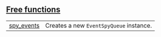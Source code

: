 
## [Free functions](./openzeppelin_testing-events-free_functions.md)

| | |
|:---|:---|
| [spy_events](./openzeppelin_testing-events-spy_events.md) | Creates a new `EventSpyQueue`  instance. |
